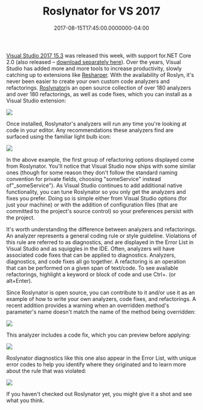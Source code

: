 ﻿---
title: Roslynator for VS 2017
date: "2017-08-15T17:45:00.0000000-04:00"
description: Visual Studio 2017 15.3 was released this week, with support for
featuredImage: /img/roslynator.png
---

[Visual Studio 2017 15.3](https://www.visualstudio.com/) was released this week, with support for.NET Core 2.0 (also released – [download separately here](https://www.microsoft.com/net/download/core)). Over the years, Visual Studio has added more and more tools to increase productivity, slowly catching up to extensions like [Resharper](https://www.jetbrains.com/resharper/). With the availability of Roslyn, it's never been easier to create your own custom code analyzers and refactorings. [Roslynator](https://github.com/JosefPihrt/Roslynator)is an open source collection of over 180 analyzers and over 180 refactorings, as well as code fixes, which you can install as a Visual Studio extension:

![](/img/roslynator.png)

Once installed, Roslynator's analyzers will run any time you're looking at code in your editor. Any recommendations these analyzers find are surfaced using the familiar light bulb icon:

![](/img/lightbulb-refactor.png)

In the above example, the first group of refactoring options displayed come from Roslynator. You'll notice that Visual Studio now ships with some similar ones (though for some reason they don't follow the standard naming convention for private fields, choosing "someService" instead of"_someService"). As Visual Studio continues to add additional native functionality, you can tune Roslynator so you only get the analyzers and fixes you prefer. Doing so is simple either from Visual Studio options (for just your machine) or with the addition of configuration files (that are committed to the project's source control) so your preferences persist with the project.

It's worth understanding the difference between analyzers and refactorings. An analyzer represents a general coding rule or style guideline. Violations of this rule are referred to as diagnostics, and are displayed in the Error List in Visual Studio and as squiggles in the IDE. Often, analyzers will have associated code fixes that can be applied to diagnostics. Analyzers, diagnostics, and code fixes all go together. A refactoring is an operation that can be performed on a given span of text/code. To see available refactorings, highlight a keyword or block of code and use Ctrl+. (or alt+Enter).

Since Roslynator is open source, you can contribute to it and/or use it as an example of how to write your own analyzers, code fixes, and refactorings. A recent addition provides a warning when an overridden method's parameter's name doesn't match the name of the method being overridden:

![](/img/parameter-name-differs.png)

This analyzer includes a code fix, which you can preview before applying:

![](/img/codefix-builder-modelbuilder.png)

Roslynator diagnostics like this one also appear in the Error List, with unique error codes to help you identify where they originated and to learn more about the rule that was violated:

![](/img/roslynator-error-list.png)

If you haven't checked out Roslynator yet, you might give it a shot and see what you think.

